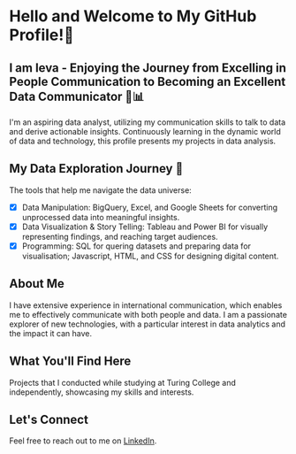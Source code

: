 # Hello and Welcome to My GitHub Profile!👋
## I am Ieva - Enjoying the Journey from Excelling in People Communication to Becoming an Excellent Data Communicator 🚀📊

I'm an aspiring data analyst, utilizing my communication skills to talk to data and derive actionable insights. Continuously learning in the dynamic world of data and technology, this profile presents my projects in data analysis.

## My Data Exploration Journey 🌟
The tools that help me navigate the data universe:
- [x] Data Manipulation: BigQuery, Excel, and Google Sheets for converting unprocessed data into meaningful insights.
- [x] Data Visualization & Story Telling: Tableau and Power BI for visually representing findings, and reaching target audiences.
- [x] Programming: SQL for quering datasets and preparing data for visualisation; Javascript, HTML, and CSS for designing digital content.

## About Me
I have extensive experience in international communication, which enables me to effectively communicate with both people and data.
I am a passionate explorer of new technologies, with a particular interest in data analytics and the impact it can have.

## What You'll Find Here
Projects that I conducted while studying at Turing College and independently, showcasing my skills and interests.

## Let's Connect
Feel free to reach out to me on [LinkedIn](https://www.linkedin.com/in/ieva-kosait%C4%97-5ab8381b6/).
